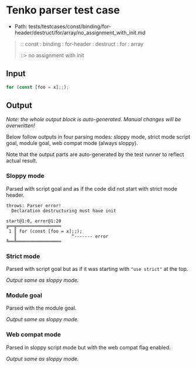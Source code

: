 # Tenko parser test case

- Path: tests/testcases/const/binding/for-header/destruct/for/array/no_assignment_with_init.md

> :: const : binding : for-header : destruct : for : array
>
> ::> no assignment with init

## Input

`````js
for (const [foo = x];;);
`````

## Output

_Note: the whole output block is auto-generated. Manual changes will be overwritten!_

Below follow outputs in four parsing modes: sloppy mode, strict mode script goal, module goal, web compat mode (always sloppy).

Note that the output parts are auto-generated by the test runner to reflect actual result.

### Sloppy mode

Parsed with script goal and as if the code did not start with strict mode header.

`````
throws: Parser error!
  Declaration destructuring must have init

start@1:0, error@1:20
╔══╦═════════════════
 1 ║ for (const [foo = x];;);
   ║                     ^------- error
╚══╩═════════════════

`````

### Strict mode

Parsed with script goal but as if it was starting with `"use strict"` at the top.

_Output same as sloppy mode._

### Module goal

Parsed with the module goal.

_Output same as sloppy mode._

### Web compat mode

Parsed in sloppy script mode but with the web compat flag enabled.

_Output same as sloppy mode._
